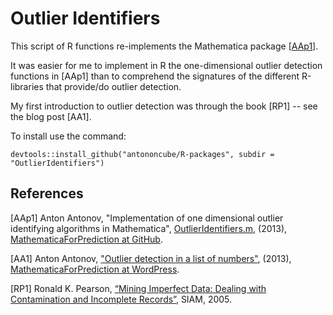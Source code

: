 # Outlier Identifiers

This script of R functions re-implements the Mathematica package [[AAp1](https://github.com/antononcube/MathematicaForPrediction/blob/master/OutlierIdentifiers.m)].

It was easier for me to implement in R the one-dimensional outlier detection functions
in [AAp1] than to comprehend the signatures of the different R-libraries that provide/do
outlier detection.

My first introduction to outlier detection was through the book [RP1] -- see the blog post [AA1].

To install use the command:

    devtools::install_github("antononcube/R-packages", subdir = "OutlierIdentifiers") 
    
## References

[AAp1] Anton Antonov, "Implementation of one dimensional outlier identifying algorithms in Mathematica",
[OutlierIdentifiers.m](https://github.com/antononcube/MathematicaForPrediction/blob/master/OutlierIdentifiers.m), 
(2013), [MathematicaForPrediction at GitHub](https://github.com/antononcube/MathematicaForPrediction).

[AA1] Anton Antonov, 
["Outlier detection in a list of numbers"](https://mathematicaforprediction.wordpress.com/2013/10/16/outlier-detection-in-a-list-of-numbers/),
(2013), 
[MathematicaForPrediction at WordPress](https://mathematicaforprediction.wordpress.com).

[RP1] Ronald K. Pearson, 
[“Mining Imperfect Data: Dealing with Contamination and Incomplete Records”](https://www.amazon.com/Mining-Imperfect-Data-Contamination-Incomplete/dp/0898715822), 
SIAM, 2005.
